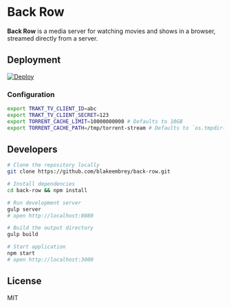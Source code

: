 # Back Row

**Back Row** is a media server for watching movies and shows in a browser, streamed directly from a server.

## Deployment

[![Deploy](https://www.herokucdn.com/deploy/button.png)](https://heroku.com/deploy?template=https://github.com/blakeembrey/back-row)

### Configuration

```sh
export TRAKT_TV_CLIENT_ID=abc
export TRAKT_TV_CLIENT_SECRET=123
export TORRENT_CACHE_LIMIT=10000000000 # Defaults to 10GB
export TORRENT_CACHE_PATH=/tmp/torrent-stream # Defaults to `os.tmpdir() + '/torrent-stream'`
```

## Developers

```sh
# Clone the repository locally
git clone https://github.com/blakeembrey/back-row.git

# Install dependencies
cd back-row && npm install

# Run development server
gulp server
# open http://localhost:8080

# Build the output directory
gulp build

# Start application
npm start
# open http://localhost:3000
```

## License

MIT
